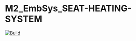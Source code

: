 # M2_EmbSys_SEAT-HEATING-SYSTEM


[![Build](https://github.com/Bhanu42/M2_EmbSys/actions/workflows/build.yml/badge.svg)](https://github.com/Bhanu42/M2_EmbSys/actions/workflows/build.yml)


